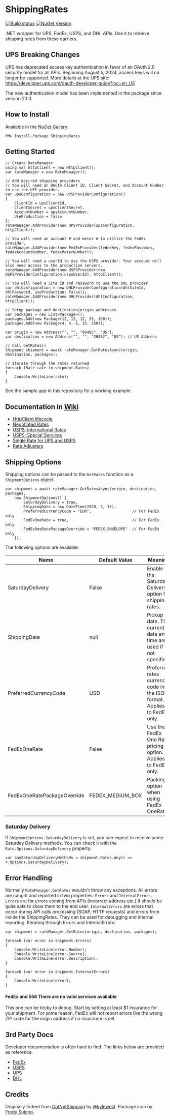 # ShippingRates

[![Build status](https://ci.appveyor.com/api/projects/status/gqq8i6nw932bn01v?svg=true)](https://ci.appveyor.com/project/alexeybusygin/shippingrates/)
[![NuGet Version](https://img.shields.io/nuget/v/ShippingRates.svg?style=flat-square)](https://www.nuget.org/packages/ShippingRates)

.NET wrapper for UPS, FedEx, USPS, and DHL APIs. Use it to retrieve shipping rates from these carriers.

## UPS Breaking Changes

UPS has deprecated access key authentication in favor of an OAuth 2.0 security model for all APIs. Beginning August 5, 2024, access keys will no longer be supported. More details at the UPS site: https://developer.ups.com/oauth-developer-guide?loc=en_US

The new authentication model has been implemented in the package since version 2.1.0.

## How to Install

Available in the [NuGet Gallery](http://nuget.org/packages/ShippingRates):

```
PM> Install-Package ShippingRates
```

## Getting Started

```CSharp
// Create RateManager
using var httpClient = new HttpClient();
var rateManager = new RateManager();

// Add desired shipping providers
// You will need an OAuth Client ID, Client Secret, and Account Number to use the UPS provider.
var upsConfiguration = new UPSProviderConfiguration()
{
    ClientId = upsClientId,
    ClientSecret = upsClientSecret,
    AccountNumber = upsAccountNumber,
    UseProduction = false
};
rateManager.AddProvider(new UPSProvider(upsConfiguration, httpClient));

// You will need an account # and meter # to utilize the FedEx provider.
rateManager.AddProvider(new FedExProvider(fedexKey, fedexPassword, fedexAccountNumber, fedexMeterNumber));

// You will need a userId to use the USPS provider. Your account will also need access to the production servers.
rateManager.AddProvider(new USPSProvider(new USPSProviderConfiguration(uspsUserId), httpClient));

// You will need a Site ID and Password to use the DHL provider.
var dhlConfiguration = new DHLProviderConfiguration(dhlSiteId, dhlPassword, useProduction: false));
rateManager.AddProvider(new DHLProvider(dhlConfiguration, httpClient));

// Setup package and destination/origin addresses
var packages = new List<Package>();
packages.Add(new Package(12, 12, 12, 35, 150));
packages.Add(new Package(4, 4, 6, 15, 250));

var origin = new Address("", "", "06405", "US");
var destination = new Address("", "", "20852", "US"); // US Address

// Call GetRates()
Shipment shipment = await rateManager.GetRatesAsync(origin, destination, packages);

// Iterate through the rates returned
foreach (Rate rate in shipment.Rates)
{
    Console.WriteLine(rate);
}
```

See the sample app in this repository for a working example.

## Documentation in [Wiki](https://github.com/alexeybusygin/ShippingRates/wiki)

* [HttpClient lifecycle](https://github.com/alexeybusygin/ShippingRates/wiki/HttpClient-lifecycle)
* [Negotiated Rates](https://github.com/alexeybusygin/ShippingRates/wiki/Negotiated-Rates)
* [USPS: International Rates](https://github.com/alexeybusygin/ShippingRates/wiki/USPS-International-Rates)
* [USPS: Special Services](https://github.com/alexeybusygin/ShippingRates/wiki/USPS-Special-Services)
* [Single Rate for UPS and USPS](https://github.com/alexeybusygin/ShippingRates/wiki/Single-Rate-for-UPS-and-USPS)
* [Rate Adjusters](https://github.com/alexeybusygin/ShippingRates/wiki/Rate-Adjusters)

## Shipping Options

Shipping options can be passed to the `GetRates` function as a `ShipmentOptions` object.

```CSHARP
var shipment = await rateManager.GetRatesAsync(origin, destination, packages,
    new ShipmentOptions() {
        SaturdayDelivery = true,
        ShippingDate = new DateTime(2020, 7, 15),
        PreferredCurrencyCode = "EUR",                  // For FedEx only
        FedExOneRate = true,                            // For FedEx only
        FedExOneRatePackageOverride = "FEDEX_ENVELOPE"  // For FedEx only
    });
```

The following options are available:

| Name | Default Value | Meaning |
| ---- | ------------- | ------- |
| SaturdayDelivery | False | Enable the Saturday Delivery option for shipping rates. |
| ShippingDate | null | Pickup date. The current date and time are used if not specified. |
| PreferredCurrencyCode | USD | Preferred rates currency code in the ISO format. Applies to FedEx only. |
| FedExOneRate | False | Use the FedEx One Rate pricing option. Applies to FedEx only. |
| FedExOneRatePackageOverride | FEDEX_MEDIUM_BOX | Packing option when using FedEx OneRate. |

### Saturday Delivery

If `ShipmentOptions.SaturdayDelivery` is set, you can expect to receive some Saturday Delivery methods. You can check it with the `Rate.Options.SaturdayDelivery` property:

```CSHARP
var anySaturdayDeliveryMethods = shipment.Rates.Any(r => r.Options.SaturdayDelivery);
```    

## Error Handling

Normally `RateManager.GetRates` wouldn't throw any exceptions. All errors are caught and reported in two properties: `Errors` and `InternalErrors`. `Errors` are for errors coming from APIs (incorrect address etc.) It should be quite safe to show them to the end user. `InternalErrors` are errors that occur during API calls processing (SOAP, HTTP requests) and errors from inside the ShippingRates. They can be used for debugging and internal reporting. Iterating through Errors and InternalErrors:

```CSHARP
var shipment = rateManager.GetRates(origin, destination, packages);

foreach (var error in shipment.Errors)
{
    Console.WriteLine(error.Number);
    Console.WriteLine(error.Source);
    Console.WriteLine(error.Description);
}

foreach (var error in shipment.InternalErrors)
{
    Console.WriteLine(error);
}
```

#### FedEx and 556 There are no valid services available

This one can be tricky to debug. Start by setting at least $1 insurance for your shipment. For some reason, FedEx will not report errors like the wrong ZIP code for the origin address if no insurance is set.

## 3rd Party Docs

Developer documentation is often hard to find. The links below are provided as reference.

* [FedEx](http://www.fedex.com/us/developer/)
* [USPS](https://www.usps.com/business/web-tools-apis/welcome.htm)
* [UPS](https://developer.ups.com/api/reference?loc=en_US#operation/Rate)
* [DHL](https://xmlportal.dhl.com/capability_and_qoute#cap_quote)

## Credits

Originally forked from [DotNetShipping](https://github.com/kylewest/DotNetShipping) by [@kylewest](https://github.com/kylewest).
Package icon by [Fredy Sujono](https://www.iconfinder.com/freud).
